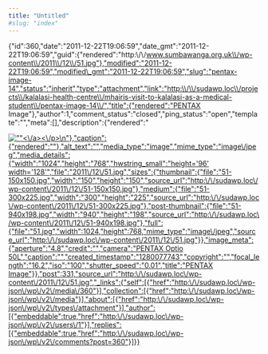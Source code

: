 ```yaml
---
title: "Untitled"
#slug: "index"
---
```


{"id":360,"date":"2011-12-22T19:06:59","date\_gmt":"2011-12-22T19:06:59","guid":{"rendered":"http:\\/\\/www.sumbawanga.org.uk\\/wp-content\\/2011\\/12\\/51.jpg"},"modified":"2011-12-22T19:06:59","modified\_gmt":"2011-12-22T19:06:59","slug":"pentax-image-14","status":"inherit","type":"attachment","link":"http:\\/\\/sudawp.loc\\/projects\\/kalalasi-health-centre\\/mhairis-visit-to-kalalasi-as-a-medical-student\\/pentax-image-14\\/","title":{"rendered":"PENTAX Image"},"author":1,"comment\_status":"closed","ping\_status":"open","template":"","meta":\[\],"description":{"rendered":"

[![\"\"](\"http:\/\/sudawp.loc\/wp-content\/2011\/12\/51-300x225.jpg\")<\\/a><\\/p>\\n"},"caption":{"rendered":""},"alt\_text":"","media\_type":"image","mime\_type":"image\\/jpeg","media\_details":{"width":"1024","height":"768","hwstring\_small":"height='96' width='128'","file":"2011\\/12\\/51.jpg","sizes":{"thumbnail":{"file":"51-150x150.jpg","width":"150","height":"150","source\_url":"http:\\/\\/sudawp.loc\\/wp-content\\/2011\\/12\\/51-150x150.jpg"},"medium":{"file":"51-300x225.jpg","width":"300","height":"225","source\_url":"http:\\/\\/sudawp.loc\\/wp-content\\/2011\\/12\\/51-300x225.jpg"},"post-thumbnail":{"file":"51-940x198.jpg","width":"940","height":"198","source\_url":"http:\\/\\/sudawp.loc\\/wp-content\\/2011\\/12\\/51-940x198.jpg"},"full":{"file":"51.jpg","width":1024,"height":768,"mime\_type":"image\\/jpeg","source\_url":"http:\\/\\/sudawp.loc\\/wp-content\\/2011\\/12\\/51.jpg"}},"image\_meta":{"aperture":"4.8","credit":"","camera":"PENTAX Optio 50L","caption":"","created\_timestamp":"1280077743","copyright":"","focal\_length":"16.2","iso":"100","shutter\_speed":"0.01","title":"PENTAX Image"}},"post":331,"source\_url":"http:\\/\\/sudawp.loc\\/wp-content\\/2011\\/12\\/51.jpg","\_links":{"self":\[{"href":"http:\\/\\/sudawp.loc\\/wp-json\\/wp\\/v2\\/media\\/360"}\],"collection":\[{"href":"http:\\/\\/sudawp.loc\\/wp-json\\/wp\\/v2\\/media"}\],"about":\[{"href":"http:\\/\\/sudawp.loc\\/wp-json\\/wp\\/v2\\/types\\/attachment"}\],"author":\[{"embeddable":true,"href":"http:\\/\\/sudawp.loc\\/wp-json\\/wp\\/v2\\/users\\/1"}\],"replies":\[{"embeddable":true,"href":"http:\\/\\/sudawp.loc\\/wp-json\\/wp\\/v2\\/comments?post=360"}\]}}](http:\/\/sudawp.loc\/wp-content\/2011\/12\/51.jpg)